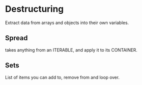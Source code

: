 # Destructuring

Extract data from arrays and objects into their own variables.


## Spread

takes anything from an ITERABLE, and apply it to its CONTAINER.


## Sets

List of items you can add to, remove from and loop over.
